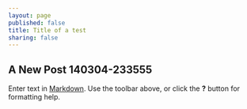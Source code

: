 ```yaml
---
layout: page
published: false
title: Title of a test
sharing: false
---
```


## A New Post 140304-233555

Enter text in [Markdown](http://daringfireball.net/projects/markdown/). Use the toolbar above, or click the **?** button for formatting help.
